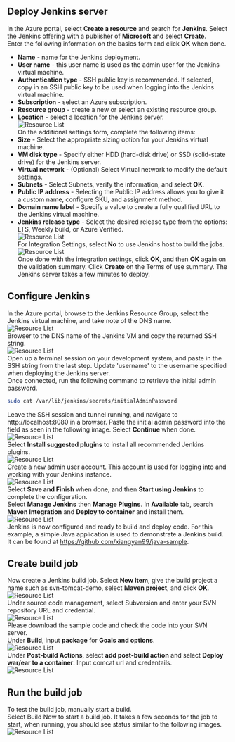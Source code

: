 ## Deploy Jenkins server  
In the Azure portal, select **Create a resource** and search for **Jenkins**. Select the Jenkins offering with a publisher of **Microsoft** and select **Create**.  
Enter the following information on the basics form and click **OK** when done.  
* **Name** - name for the Jenkins deployment.  
* **User name** - this user name is used as the admin user for the Jenkins virtual machine.  
* **Authentication type** - SSH public key is recommended. If selected, copy in an SSH public key to be used when logging into the Jenkins virtual machine.  
* **Subscription** - select an Azure subscription.  
* **Resource group** - create a new or select an existing resource group.  
* **Location** - select a location for the Jenkins server.  
![Resource List](images/jenkins-portal-01.png)  
On the additional settings form, complete the following items:  
* **Size** - Select the appropriate sizing option for your Jenkins virtual machine.  
* **VM disk type** - Specify either HDD (hard-disk drive) or SSD (solid-state drive) for the Jenkins server.  
* **Virtual network** - (Optional) Select Virtual network to modify the default settings.  
* **Subnets** - Select Subnets, verify the information, and select **OK**.  
* **Public IP address** - Selecting the Public IP address allows you to give it a custom name, configure SKU, and assignment method.  
* **Domain name label** - Specify a value to create a fully qualified URL to the Jenkins virtual machine.  
* **Jenkins release type** - Select the desired release type from the options: LTS, Weekly build, or Azure Verified.  
![Resource List](images/jenkins-portal-02.png)  
For Integration Settings, select **No** to use Jenkins host to build the jobs.  
![Resource List](images/jenkins-portal-03.png)  
Once done with the integration settings, click **OK**, and then **OK** again on the validation summary. Click **Create** on the Terms of use summary. The Jenkins server takes a few minutes to deploy.  
## Configure Jenkins  
In the Azure portal, browse to the Jenkins Resource Group, select the Jenkins virtual machine, and take note of the DNS name.  
![Resource List](images/jenkins-portal-fqdn.png)  
Browser to the DNS name of the Jenkins VM and copy the returned SSH string.  
![Resource List](images/jenkins-portal-04.png)  
Open up a terminal session on your development system, and paste in the SSH string from the last step. Update 'username' to the username specified when deploying the Jenkins server.  
Once connected, run the following command to retrieve the initial admin password.  
```bash
sudo cat /var/lib/jenkins/secrets/initialAdminPassword
```
Leave the SSH session and tunnel running, and navigate to http://localhost:8080 in a browser. Paste the initial admin password into the field as seen in the following image. Select **Continue** when done.  
![Resource List](images/jenkins-portal-05.png)  
Select **Install suggested plugins** to install all recommended Jenkins plugins.  
![Resource List](images/jenkins-portal-06.png)  
Create a new admin user account. This account is used for logging into and working with your Jenkins instance.  
![Resource List](images/jenkins-portal-07.png)  
Select **Save and Finish** when done, and then **Start using Jenkins** to complete the configuration.  
Select **Manage Jenkins** then **Manage Plugins**. In **Available** tab, search **Maven Integration** and **Deploy to container** and install them.  
![Resource List](images/jenkins-install-maven-plugin.png)  
Jenkins is now configured and ready to build and deploy code. For this example, a simple Java application is used to demonstrate a Jenkins build. It can be found at https://github.com/xiangyan99/java-sample.  
## Create build job  
Now create a Jenkins build job. Select **New Item**, give the build project a name such as svn-tomcat-demo, select **Maven project**, and click **OK**.  
![Resource List](images/jenkins-new-job.png)  
Under source code management, select Subversion and enter your SVN repository URL and credential.  
![Resource List](images/jenkins-job-01.png)  
Please download the sample code and check the code into your SVN server.  
Under **Build**, input **package** for **Goals and options**.  
![Resource List](images/jenkins-job-02.png)  
Under **Post-build Actions**, select **add post-build action** and select **Deploy war/ear to a container**. Input comcat url and credentails.  
![Resource List](images/jenkins-job-03.png)  
## Run the build job  
To test the build job, manually start a build.  
Select Build Now to start a build job. It takes a few seconds for the job to start, when running, you should see status similar to the following images.  
![Resource List](images/jenkins-job-status.png)  
